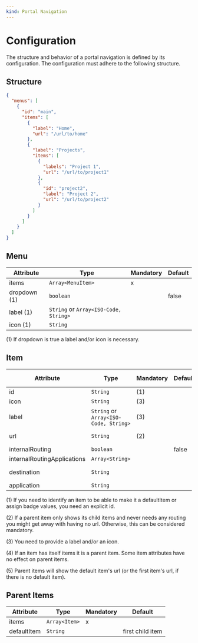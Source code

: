 ```yaml
---
kind: Portal Navigation
---
```


# Configuration

The structure and behavior of a portal navigation is defined by its configuration. The configuration must
adhere to the following structure.

## Structure

```json
{
  "menus": [
    {
      "id": "main",
      "items": [
        {
          "label": "Home",
          "url": "/url/to/home"
        },
        {
          "label": "Projects",
          "items": [
            {
              "labels": "Project 1",
              "url": "/url/to/project1"
            },
            {
              "id": "project2",
              "label": "Project 2",
              "url": "/url/to/project2"
            }
          ]
        }
      ]
    }
  ]
}
```

## Menu

| Attribute    | Type                                  | Mandatory | Default |
| ------------ | ------------------------------------- | --------- | ------- |
| items        | `Array<MenuItem>`                     | x         |         |
| dropdown (1) | `boolean`                             |           | false   |
| label (1)    | `String` or `Array<ISO-Code, String>` |           |         |
| icon (1)     | `String`                              |           |         |

(1) If dropdown is true a label and/or icon is necessary.

## Item

| Attribute                   | Type                                  | Mandatory | Default | Menu (4)    |
| --------------------------- | ------------------------------------- | --------- | ------- | ----------- |
| id                          | `String`                              | (1)       |         |             |
| icon                        | `String`                              | (3)       |         |             |
| label                       | `String` or `Array<ISO-Code, String>` | (3)       |         |             |
| url                         | `String`                              | (2)       |         | ignored (5) |
| internalRouting             | `boolean`                             |           | false   | ignored     |
| internalRoutingApplications | `Array<String>`                       |           |         | ignored     |
| destination                 | `String`                              |           |         | ignored (5) |
| application                 | `String`                              |           |         | ignored     |

(1) If you need to identify an item to be able to make it a defaultItem or assign badge values, you need an explicit id.

(2) If a parent item only shows its child items and never needs any routing you might get away with having no url. Otherwise, this can be considered mandatory.

(3) You need to provide a label and/or an icon.

(4) If an item has itself items it is a parent item. Some item attributes have no effect on parent items.

(5) Parent items will show the default item's url (or the first item's url, if there is no default item).

## Parent Items

| Attribute   | Type          | Mandatory | Default          |
| ----------- | ------------- | --------- | ---------------- |
| items       | `Array<Item>` | x         |                  |
| defaultItem | `String`      |           | first child item |

